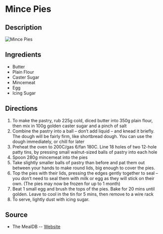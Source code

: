 # Mince Pies

## Description
![Mince Pies](https://www.themealdb.com/images/media/meals/qe8pf51576795532.jpg "Mince Pies")

## Ingredients
- Butter
- Plain Flour
- Caster Sugar
- Mincemeat
- Egg
- Icing Sugar

## Directions
1. To make the pastry, rub 225g cold, diced butter into 350g plain flour, then mix in 100g golden caster sugar and a pinch of salt
2. Combine the pastry into a ball – don’t add liquid – and knead it briefly. The dough will be fairly firm, like shortbread dough. You can use the dough immediately, or chill for later
3. Preheat the oven to 200C/gas 6/fan 180C. Line 18 holes of two 12-hole patty tins, by pressing small walnut-sized balls of pastry into each hole
4. Spoon 280g mincemeat into the pies
5. Take slightly smaller balls of pastry than before and pat them out between your hands to make round lids, big enough to cover the pies. 
6. Top the pies with their lids, pressing the edges gently together to seal – you don’t need to seal them with milk or egg as they will stick on their own. (The pies may now be frozen for up to 1 month)
7. Beat 1 small egg and brush the tops of the pies. Bake for 20 mins until golden. Leave to cool in the tin for 5 mins, then remove to a wire rack
8. To serve, lightly dust with icing sugar.

## Source

- The MealDB -- [Website](https://themealdb.com/)
